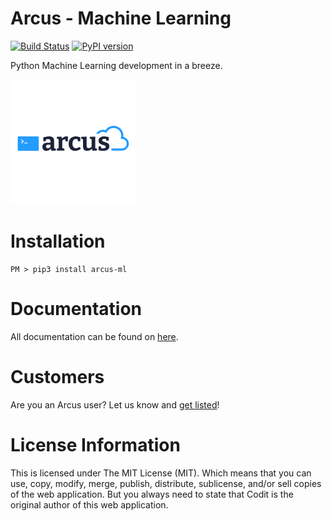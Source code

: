 # Arcus - Machine Learning
[![Build Status](https://dev.azure.com/codit/Arcus/_apis/build/status/arcus-azure.arcus.ml?branchName=main)](https://dev.azure.com/codit/Arcus/_build/latest?definitionId=836&branchName=main) [![PyPI version](https://badge.fury.io/py/arcus-ml.svg)](https://badge.fury.io/py/arcus-ml)

Python Machine Learning development in a breeze.

![Arcus](https://raw.githubusercontent.com/arcus-azure/arcus/master/media/arcus.png)

# Installation

```shell
PM > pip3 install arcus-ml
```

# Documentation
All documentation can be found on [here](https://machine-learning.arcus-azure.net/).

# Customers
Are you an Arcus user? Let us know and [get listed](https://bit.ly/become-a-listed-arcus-user)!

# License Information
This is licensed under The MIT License (MIT). Which means that you can use, copy, modify, merge, publish, distribute, sublicense, and/or sell copies of the web application. But you always need to state that Codit is the original author of this web application.
